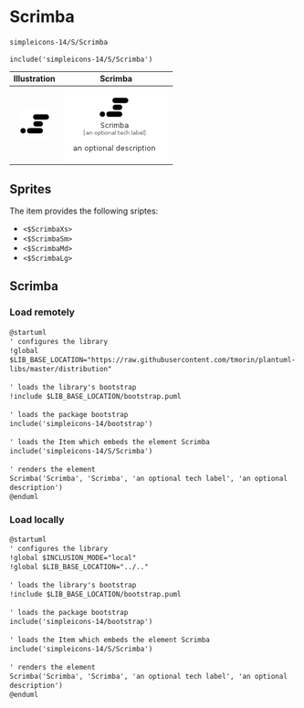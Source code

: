 # Scrimba


```text
simpleicons-14/S/Scrimba
```

```text
include('simpleicons-14/S/Scrimba')
```



| Illustration | Scrimba |
| :---: | :---: |
| ![illustration for Illustration](../../simpleicons-14/S/Scrimba.png) | ![illustration for Scrimba](../../simpleicons-14/S/Scrimba.Local.png) |



## Sprites
The item provides the following sriptes:

- `<$ScrimbaXs>`
- `<$ScrimbaSm>`
- `<$ScrimbaMd>`
- `<$ScrimbaLg>`





## Scrimba

### Load remotely
```plantuml
@startuml
' configures the library
!global $LIB_BASE_LOCATION="https://raw.githubusercontent.com/tmorin/plantuml-libs/master/distribution"

' loads the library's bootstrap
!include $LIB_BASE_LOCATION/bootstrap.puml

' loads the package bootstrap
include('simpleicons-14/bootstrap')

' loads the Item which embeds the element Scrimba
include('simpleicons-14/S/Scrimba')

' renders the element
Scrimba('Scrimba', 'Scrimba', 'an optional tech label', 'an optional description')
@enduml
```

### Load locally
```plantuml
@startuml
' configures the library
!global $INCLUSION_MODE="local"
!global $LIB_BASE_LOCATION="../.."

' loads the library's bootstrap
!include $LIB_BASE_LOCATION/bootstrap.puml

' loads the package bootstrap
include('simpleicons-14/bootstrap')

' loads the Item which embeds the element Scrimba
include('simpleicons-14/S/Scrimba')

' renders the element
Scrimba('Scrimba', 'Scrimba', 'an optional tech label', 'an optional description')
@enduml
```


